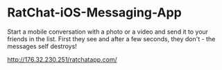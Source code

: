 # RatChat-iOS-Messaging-App
Start a mobile conversation with a photo or a video and send it to your friends in the list. First they see and after a few seconds, they don't - the messages self destroys!  


http://176.32.230.251/ratchatapp.com/
